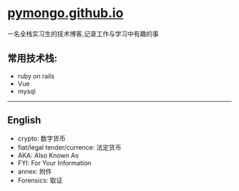 # [pymongo.github.io](http://pymongo.github.io)

一名全栈实习生的技术博客,记录工作与学习中有趣的事

## 常用技术栈:

- ruby on rails
- Vue
- mysql

---

## English

- crypto: 数字货币
- fiat/legal tender/currence: 法定货币
- AKA: Also Known As
- FYI: For Your Information
- annex: 附件
- Forensics: 取证 

